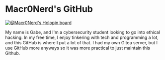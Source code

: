 # Macr0Nerd's GitHub
[![@Macr0Nerd's Holopin board](https://holopin.io/api/user/board?user=macronerd)](https://holopin.io/@macronerd)

My name is Gabe, and I'm a cybersecurity student looking to go into ethical hacking. In my free time, I enjoy tinkering with tech and programming a lot, and this GitHub is where I put a lot of that. I had my own Gitea server, but I use GitHub more anyways so it was more practical to just maintain this Github.

<div data-iframe-width="150" data-iframe-height="270" data-share-badge-id="b7b4edc6-a819-4846-866c-f827e85a71e0" data-share-badge-host="https://www.credly.com"></div><script type="text/javascript" async src="//cdn.credly.com/assets/utilities/embed.js"></script>